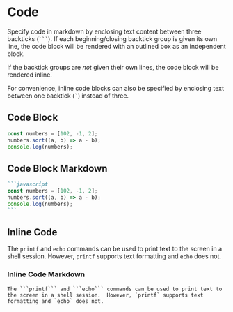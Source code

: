 # Code

Specify code in markdown by enclosing text content between three backticks (<code>\`\`\`</code>).  If each beginning/closing backtick group is given its own line, the code block will be rendered with an outlined box as an independent block.  

If the backtick groups are *not* given their own lines, the code block will be rendered inline.

For convenience, inline code blocks can also be specified by enclosing text between one backtick (<code>\`</code>) instead of three.

## Code Block

```javascript
const numbers = [102, -1, 2]; 
numbers.sort((a, b) => a - b);
console.log(numbers);
```

## Code Block Markdown

````markdown
```javascript
const numbers = [102, -1, 2];
numbers.sort((a, b) => a - b);
console.log(numbers);
```
````

## Inline Code

The ```printf``` and ```echo``` commands can be used to print text to the screen in a shell session.  However, `printf` supports text formatting and `echo` does not.

### Inline Code Markdown

````
The ```printf``` and ```echo``` commands can be used to print text to the screen in a shell session.  However, `printf` supports text formatting and `echo` does not.
````